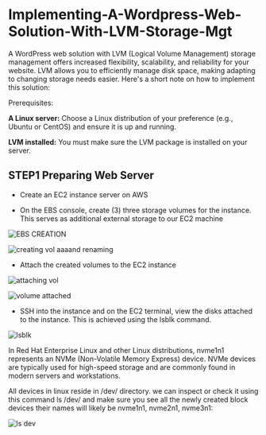 # Implementing-A-Wordpress-Web-Solution-With-LVM-Storage-Mgt

A WordPress web solution with LVM (Logical Volume Management) storage management offers increased flexibility, scalability, and reliability for your website. LVM allows you to efficiently manage disk space, making adapting to changing storage needs easier. Here's a short note on how to implement this solution:

Prerequisites:

**A Linux server:** Choose a Linux distribution of your preference (e.g., Ubuntu or CentOS) and ensure it is up and running.

**LVM installed:** You must make sure the LVM package is installed on your server.

## STEP1 Preparing Web Server

* Create an EC2 instance server on AWS

* On the EBS console, create (3) three storage volumes for the instance. This serves as additional external storage to our EC2 machine

![EBS CREATION](https://github.com/Ukdav/Implementing-A-Wordpress-Web-Solution/assets/139593350/0b3bb2ec-3325-4a81-9eb6-01f8a5c4d23f)

![creating vol aaaand renaming](https://github.com/Ukdav/Implementing-A-Wordpress-Web-Solution/assets/139593350/c1d5a2b1-f63f-4112-bfb4-71106da16e03)

* Attach the created volumes to the EC2 instance

![attaching vol](https://github.com/Ukdav/Implementing-A-Wordpress-Web-Solution/assets/139593350/08083980-ba15-441a-9657-dcea23f5fb51)

![volume attached](https://github.com/Ukdav/Implementing-A-Wordpress-Web-Solution/assets/139593350/f9d0c055-3e25-4857-952d-9df0c6ded923)

* SSH into the instance and on the EC2 terminal, view the disks attached to the instance. This is achieved using the lsblk command.

![lsblk](https://github.com/Ukdav/Implementing-A-Wordpress-Web-Solution/assets/139593350/72c4fa29-3c80-4fb4-8274-120628da539d)

In Red Hat Enterprise Linux and other Linux distributions, nvme1n1 represents an NVMe (Non-Volatile Memory Express) device. NVMe devices are typically used for high-speed storage and are commonly found in modern servers and workstations.

All devices in linux reside in /dev/ directory. we can inspect or check it using this command ls /dev/ and make sure you see all the newly created block devices their names will likely be nvme1n1, nvme2n1, nvme3n1:

![ls dev](https://github.com/Ukdav/Implementing-A-Wordpress-Web-Solution/assets/139593350/074d7312-8533-4e7d-957a-b22332118429)








